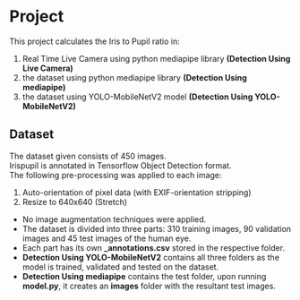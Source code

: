 <h1>Project</h1>
This project calculates the Iris to Pupil ratio in:
<ol>
  <li>Real Time Live Camera using python mediapipe library <b>(Detection Using Live Camera)</b></li>
  <li>the dataset using python mediapipe library <b>(Detection Using mediapipe)</b></li>
  <li>the dataset using YOLO-MobileNetV2 model <b>(Detection Using YOLO-MobileNetV2)</b></li>
</ol>

<h2>Dataset</h2>
The dataset given consists of 450 images.
<br>
Irispupil is annotated in Tensorflow Object Detection format.
<br>
The following pre-processing was applied to each image:
<ol>
  <li>Auto-orientation of pixel data (with EXIF-orientation stripping)</li>
  <li>Resize to 640x640 (Stretch)</li>
</ol>
<ul>
  <li>No image augmentation techniques were applied.</li>
  <li>The dataset is divided into three parts: 310 training images, 90 validation images and 45 test images of the human eye.</li>
  <li>Each part has its own <b>_annotations.csv</b> stored in the respective folder. </li>
  <li><b>Detection Using YOLO-MobileNetV2</b> contains all three folders as the model is trained, validated and tested on the dataset.</li>
  <li><b>Detection Using mediapipe</b> contains the test folder, upon running <b>model.py</b>, it creates an <b>images</b> folder with the resultant test images.</li>
</ul>
